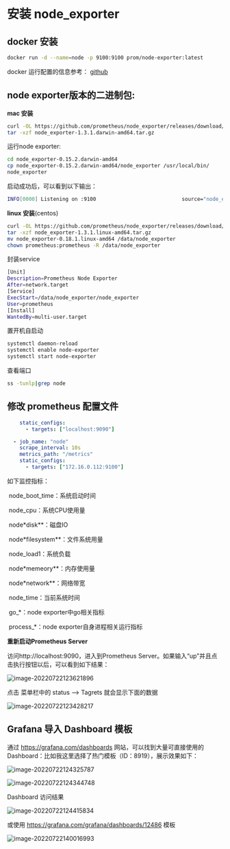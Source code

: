 #  安装 node_exporter

## docker 安装

```sh
docker run -d --name=node -p 9100:9100 prom/node-exporter:latest
```

docker 运行配置的信息参考： [github](https://github.com/prometheus/node_exporter)

## node exporter版本的二进制包:

**mac 安装**

```sh
curl -OL https://github.com/prometheus/node_exporter/releases/download/v1.3.1/node_exporter-1.3.1.darwin-amd64.tar.gz
tar -xzf node_exporter-1.3.1.darwin-amd64.tar.gz
```

运行node exporter:

```sh
cd node_exporter-0.15.2.darwin-amd64
cp node_exporter-0.15.2.darwin-amd64/node_exporter /usr/local/bin/
node_exporter
```

启动成功后，可以看到以下输出：

```sh
INFO[0000] Listening on :9100                            source="node_exporter.go:76"
```



**linux 安装**(centos)

```sh
curl -OL https://github.com/prometheus/node_exporter/releases/download/v1.3.1/node_exporter-1.3.1.linux-amd64.tar.gz
tar -xzf node_exporter-1.3.1.linux-amd64.tar.gz
mv node_exporter-0.18.1.linux-amd64 /data/node_exporter
chown prometheus:prometheus -R /data/node_exporter
```

封装service

```sh
[Unit]
Description=Prometheus Node Exporter
After=network.target
[Service]
ExecStart=/data/node_exporter/node_exporter
User=prometheus
[Install]
WantedBy=multi-user.target
```

置开机自启动

```sh
systemctl daemon-reload
systemctl enable node-exporter
systemctl start node-exporter
```

 查看端口 

```sh
ss -tunlp|grep node
```



## 修改 prometheus 配置文件

```yaml
    static_configs:
      - targets: ["localhost:9090"]

  - job_name: "node"
    scrape_interval: 10s
    metrics_path: "/metrics"
    static_configs:
      - targets: ["172.16.0.112:9100"]
```

如下监控指标：

​	node_boot_time：系统启动时间

​	node_cpu：系统CPU使用量

​	node*disk**：磁盘IO

​	node*filesystem**：文件系统用量

​	node_load1：系统负载

​	node*memeory**：内存使用量

​	node*network**：网络带宽

​	node_time：当前系统时间

​	go_*：node exporter中go相关指标

​	process_*：node exporter自身进程相关运行指标

**重新启动Prometheus Server**

访问http://localhost:9090，进入到Prometheus Server。如果输入“up”并且点击执行按钮以后，可以看到如下结果：

![image-20220722123621896](/home/hellotalk/snap/typora/57/.config/Typora/typora-user-images/image-20220722123621896.png)

点击 菜单栏中的 status --> Tagrets 就会显示下面的数据

![image-20220722123428217](/home/hellotalk/snap/typora/57/.config/Typora/typora-user-images/image-20220722123428217.png)

##  Grafana 导入  Dashboard 模板

通过 https://grafana.com/dashboards 网站，可以找到大量可直接使用的Dashboard：比如我这里选择了热门模板（ID：8919），展示效果如下：

![image-20220722124325787](/home/hellotalk/snap/typora/57/.config/Typora/typora-user-images/image-20220722124325787.png)

![image-20220722124344748](/home/hellotalk/snap/typora/57/.config/Typora/typora-user-images/image-20220722124344748.png)

Dashboard 访问结果

![image-20220722124415834](/home/hellotalk/snap/typora/57/.config/Typora/typora-user-images/image-20220722124415834.png)

或使用 https://grafana.com/grafana/dashboards/12486 模板

![image-20220722140016993](/home/hellotalk/snap/typora/57/.config/Typora/typora-user-images/image-20220722140016993.png)

